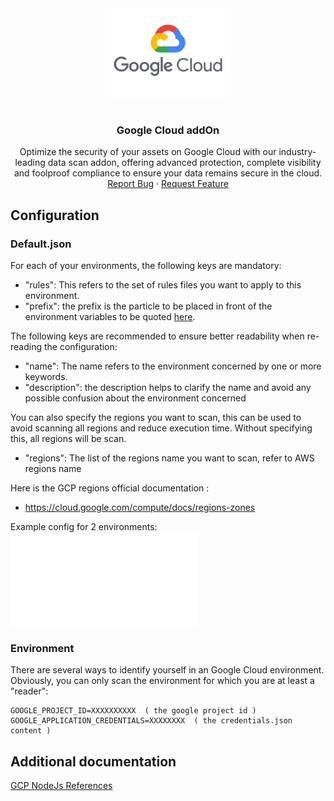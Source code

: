 <div align="center">
    <a href="https://www.kexa.io/addOn/gcp">
        <img src="../images/gcp-logo.png" alt="Logo" width="200">
    </a>

# <h3 align="center">Google Cloud addOn</h3>

  <p align="center">
    Optimize the security of your assets on Google Cloud with our industry-leading data scan addon, offering advanced protection, complete visibility and foolproof compliance to ensure your data remains secure in the cloud.
    <br />
    <a href="https://github.com/4urcloud/Kexa/issues">Report Bug</a>
    ·
    <a href="https://github.com/4urcloud/Kexa/issues">Request Feature</a>
  </p>
</div>

## Configuration

### Default.json

For each of your environments, the following keys are mandatory:

- "rules": This refers to the set of rules files you want to apply to this environment.
- "prefix": the prefix is the particle to be placed in front of the environment variables to be quoted [here](#environment).

The following keys are recommended to ensure better readability when re-reading the configuration:

- "name": The name refers to the environment concerned by one or more keywords.
- "description": the description helps to clarify the name and avoid any possible confusion about the environment concerned

You can also specify the regions you want to scan, this can be used to avoid scanning all regions and reduce execution time.
Without specifying this, all regions will be scan.

- "regions": The list of the regions name you want to scan, refer to AWS regions name

Here is the GCP regions official documentation :

- <https://cloud.google.com/compute/docs/regions-zones>

Example config for 2 environments:
![example config for GCP](../config/demo/gcp.default.json)

### Environment

There are several ways to identify yourself in an Google Cloud environment. Obviously, you can only scan the environment for which you are at least a "reader":

```shell
GOOGLE_PROJECT_ID=XXXXXXXXXX  ( the google project id )
GOOGLE_APPLICATION_CREDENTIALS=XXXXXXXX  ( the credentials.json content )
```

## Additional documentation

[GCP NodeJs References](https://cloud.google.com/nodejs/docs/reference)
